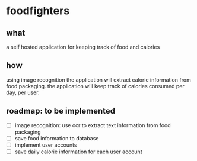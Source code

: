 # foodfighters
## what
a self hosted application for keeping track of food and calories

## how
using image recognition the application will extract calorie information from food packaging.
the application will keep track of calories consumed per day, per user.

## roadmap: to be implemented
- [ ] image recognition: use ocr to extract text information from food packaging
- [ ] save food information to database
- [ ] implement user accounts
- [ ] save daily calorie information for each user account
